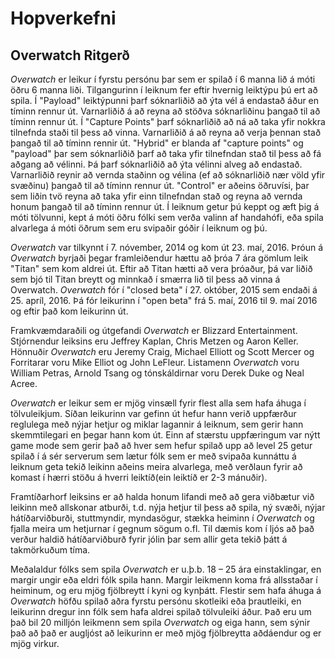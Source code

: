 # Hopverkefni
<h2>Overwatch Ritgerð </h2>

<i>Overwatch</i> er leikur í fyrstu persónu þar sem er spilað í 6 manna lið á móti öðru 6 manna liði. Tilgangurinn í leiknum fer eftir hvernig leiktýpu þú ert að spila.
Í "Payload" leiktýpunni þarf sóknarliðið að ýta vél á endastað áður en tíminn rennur út. Varnarliðið á að reyna að stöðva sóknarliðinu þangað til að tíminn rennur út.
Í "Capture Points" þarf sóknarliðið að ná að taka yfir nokkra tilnefnda staði til þess að vinna. Varnarliðið á að reyna að verja þennan stað þangað til að
tíminn rennir út.
"Hybrid" er blanda af "capture points" og "payload" þar sem sóknarliðið þarf að taka yfir tilnefndan stað til þess að fá aðgang að vélinni. Þá þarf
sóknarliðið að ýta vélinni alveg að endastað. Varnarliðið reynir að vernda staðinn og vélina (ef að sóknarliðið nær völd yfir svæðinu) þangað til að tíminn rennur út.
"Control" er aðeins öðruvísi, þar sem liðin tvö reyna að taka yfir einn tilnefndan stað og reyna að vernda honum þangað til að tíminn rennur út.
Í leiknum getur þú keppt og æft þig á móti tölvunni, kept á móti öðru fólki sem verða valinn af handahófi, eða spila alvarlega á móti öðrum sem eru svipaðir góðir í leiknum og þú.

<i>Overwatch</i> var tilkynnt í 7. nóvember, 2014 og kom út 23. maí, 2016. Þróun á <i>Overwatch</i> byrjaði þegar framleiðendur hættu að þróa 7 ára gömlum leik "Titan" sem kom aldrei út. Eftir að Titan hætti að vera þróaður, þá var liðið sem bjó til Titan breytt og minnkað í smærra lið til þess að vinna á Overwatch.
<i>Overwatch</i> fór í "closed beta" í 27. október, 2015 sem endaði á 25. apríl, 2016. Þá fór leikurinn í "open beta" frá 5. maí, 2016 til 9. maí 2016 og eftir það kom leikurinn út.

Framkvæmdaraðili og útgefandi <i>Overwatch</i> er Blizzard Entertainment. Stjórnendur leiksins eru Jeffrey Kaplan, Chris Metzen og Aaron Keller.
Hönnuðir <i>Overwatch</i> eru Jeremy Craig, Michael Elliott og Scott Mercer og Forritarar voru Mike Elliot og John LeFleur.
Listamenn <i>Overwatch</i> voru William Petras, Arnold Tsang og tónskáldirnar voru Derek Duke og Neal Acree.

<i>Overwatch</i> er leikur sem er mjög vinsæll fyrir flest alla sem hafa áhuga í tölvuleikjum. Síðan leikurinn var gefinn út hefur hann verið uppfærður reglulega með nýjar hetjur og miklar lagannir á leiknum, sem gerir hann skemmtilegari en þegar hann kom út. Einn af stærstu uppfæringum var nýtt game mode sem gerir það að hver sem hefur spilað upp að level 25 getur spilað í á sér serverum sem lætur fólk sem er með svipaða kunnáttu á leiknum geta tekið leikinn aðeins meira alvarlega, með verðlaun fyrir að komast í hærri stöðu á hverri leiktíð(ein leiktíð er 2-3 mánuðir).

Framtíðarhorf leiksins er að halda honum lifandi með að gera viðbætur við leikinn með allskonar atburði, t.d. nýja hetjur til þess að spila, ný svæði, nýjar hátíðarviðburði, stuttmyndir, myndasögur, stækka heiminn í <i>Overwatch</i> og fjalla meira um hetjurnar í gegnum sögum o.fl. Til dæmis kom í ljós að það verður haldið hátíðarviðburð fyrir jólin þar sem allir geta tekið þátt á takmörkuðum tíma.

Meðalaldur fólks sem spila <i>Overwatch</i> er u.þ.b. 18 – 25 ára einstaklingar, en margir ungir eða eldri fólk spila hann. Margir leikmenn koma frá allsstaðar í heiminum, og eru mjög fjölbreytt í kyni og kynþátt. Flestir sem hafa áhuga á <i>Overwatch</i> höfðu spilað aðra fyrstu persónu skotleiki eða þrautleiki, en leikurinn dregur inn fólk sem hafa aldrei spilað tölvuleiki áður. Það eru um það bil 20 milljón leikmenn sem spila <i>Overwatch</i> og eiga hann, sem sýnir það að það er augljóst að leikurinn er með mjög fjölbreytta aðdáendur og er mjög virkur.

